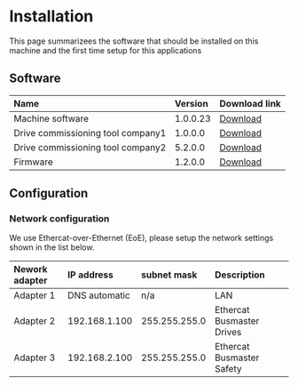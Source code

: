 # Installation

This page summarizees the software that should be installed on this machine and the first time setup for this applications

## Software

| Name | Version | Download link |
| :--- | :--- | :--- |
| Machine software | 1.0.0.23 | [Download]()
| Drive commissioning tool company1 | 1.0.0.0 | [Download]()
| Drive commissioning tool company2 | 5.2.0.0 | [Download]()
| Firmware | 1.2.0.0 | [Download]()

## Configuration

### Network configuration

We use Ethercat-over-Ethernet (EoE), please setup the network settings shown in the list below.

| Nework adapter | IP address | subnet mask | Description |
| :--- | :--- | :--- | :--- |
| Adapter 1 | DNS automatic | n/a | LAN | 
| Adapter 2 | 192.168.1.100 | 255.255.255.0 | Ethercat Busmaster Drives |
| Adapter 3 | 192.168.2.100 | 255.255.255.0 | Ethercat Busmaster Safety |
